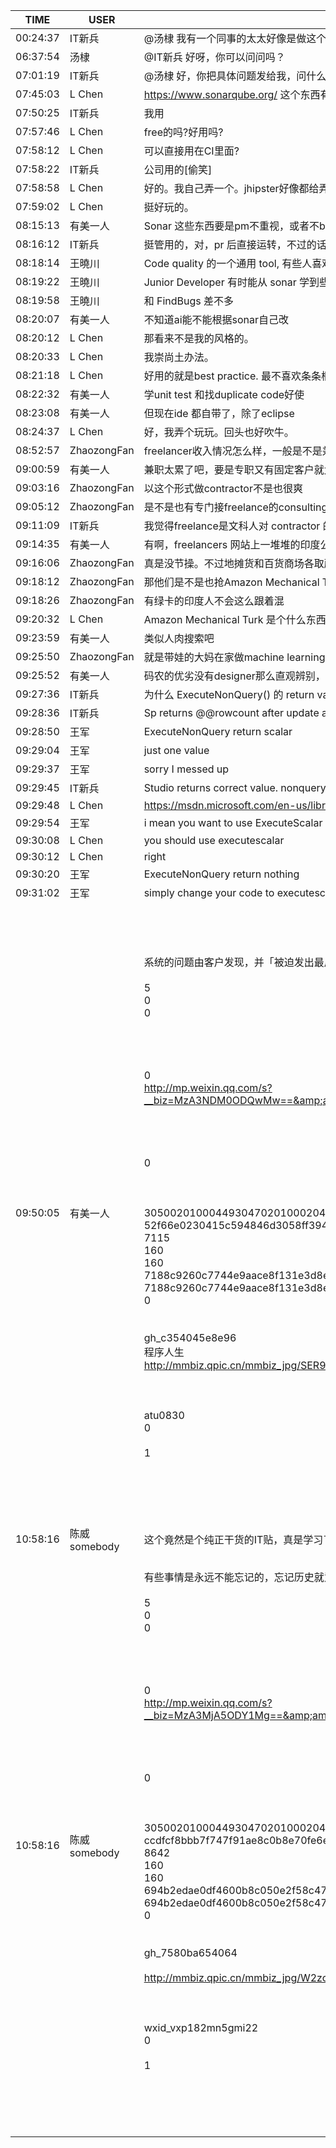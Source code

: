 TIME | USER | MESSAGE
--- | --- | ---
00:24:37 | IT新兵 | @汤棣 我有一个同事的太太好像是做这个的 freelance[偷笑]
06:37:54 | 汤棣 | @IT新兵 好呀，你可以问问吗？
07:01:19 | IT新兵 | @汤棣 好，你把具体问题发给我，问什么？
07:45:03 | L Chen | https://www.sonarqube.org/ 这个东西有人用过吗?
07:50:25 | IT新兵 | 我用
07:57:46 | L Chen | free的吗?好用吗?
07:58:12 | L Chen | 可以直接用在CI里面?
07:58:22 | IT新兵 | 公司用的[偷笑]
07:58:58 | L Chen | 好的。我自己弄一个。jhipster好像都给弄了。
07:59:02 | L Chen | 挺好玩的。
08:15:13 | 有美一人 | Sonar 这些东西要是pm不重视，或者不break build的话，也没什么用
08:16:12 | IT新兵 | 挺管用的，对，pr 后直接运转，不过的话会给 x 别人就等你 fix 后再 review.
08:18:14 | 王曉川 | Code quality 的一个通用 tool, 有些人喜欢用它来完美 code. 
08:19:22 | 王曉川 | Junior Developer 有时能从 sonar 学到些 Best practice
08:19:58 | 王曉川 | 和 FindBugs 差不多
08:20:07 | 有美一人 | 不知道ai能不能根据sonar自己改
08:20:12 | L Chen | 那看来不是我的风格的。
08:20:33 | L Chen | 我崇尚土办法。
08:21:18 | L Chen | 好用的就是best practice. 最不喜欢条条框框
08:22:32 | 有美一人 | 学unit test 和找duplicate code好使
08:23:08 | 有美一人 | 但现在ide 都自带了，除了eclipse 
08:24:37 | L Chen | 好，我弄个玩玩。回头也好吹牛。
08:52:57 | ZhaozongFan | freelancer收入情况怎么样，一般是不是兼职
09:00:59 | 有美一人 | 兼职太累了吧，要是专职又有固定客户就太潇洒了
09:03:16 | ZhaozongFan | 以这个形式做contractor不是也很爽
09:05:12 | ZhaozongFan | 是不是也有专门接freelance的consulting company。接很多活，分给别人干
09:11:09 | IT新兵 | 我觉得freelance是文科人对 contractor 的雅称[偷笑]
09:14:35 | 有美一人 | 有啊，freelancers 网站上一堆堆的印度公司多低的活都抢
09:16:06 | ZhaozongFan | 真是没节操。不过地摊货和百货商场各取所需啊
09:18:12 | ZhaozongFan | 那他们是不是也抢Amazon Mechanical Turk。不过turk好像需要绿卡
09:18:26 | ZhaozongFan | 有绿卡的印度人不会这么跟着混
09:20:32 | L Chen | Amazon Mechanical Turk 是个什么东西
09:23:59 | 有美一人 | 类似人肉搜索吧
09:25:50 | ZhaozongFan | 就是带娃的大妈在家做machine learning
09:25:52 | 有美一人 | 码农的优劣没有designer那么直观辨别，不然也很舒服的接活了
09:27:36 | IT新兵 | 为什么 ExecuteNonQuery() 的 return value is different than the one return seen in SQL server management studio?
09:28:36 | IT新兵 | Sp returns @@rowcount after update and delete
09:28:50 | 王军 | ExecuteNonQuery return scalar 
09:29:04 | 王军 | just one value
09:29:37 | 王军 | sorry I messed up
09:29:45 | IT新兵 | Studio returns correct value. nonquery returns 0 always.
09:29:48 | L Chen | https://msdn.microsoft.com/en-us/library/system.data.sqlclient.sqlcommand.executenonquery(v=vs.110).aspx
09:29:54 | 王军 | i mean you want to use ExecuteScalar
09:30:08 | L Chen | you should use executescalar
09:30:12 | L Chen | right
09:30:20 | 王军 | ExecuteNonQuery return nothing
09:31:02 | 王军 | simply change your code to executescalar
09:50:05 | 有美一人 | <?xml version="1.0"?><br/><msg><br/>	<appmsg appid="" sdkver="0"><br/>		<title>不要等客户来通知问题</title><br/>		<des>系统的问题由客户发现，并「被迫发出最后的吼声」，对开发这个系统的程序员来说，不啻是一种耻辱。</des><br/>		<action /><br/>		<type>5</type><br/>		<showtype>0</showtype><br/>		<soundtype>0</soundtype><br/>		<mediatagname /><br/>		<messageext /><br/>		<messageaction /><br/>		<content /><br/>		<contentattr>0</contentattr><br/>		<url>http://mp.weixin.qq.com/s?__biz=MzA3NDM0ODQwMw==&amp;amp;mid=2649827870&amp;amp;idx=1&amp;amp;sn=50ad123859bc7b3d5b912e19bc98ad67&amp;amp;chksm=8704a802b0732114e5fc45035498f119309d70530c82b11e10989b95c4c7e12099003641a000&amp;amp;mpshare=1&amp;amp;scene=1&amp;amp;srcid=1212r7j5iwTrwBrOT2UZFHeb#rd</url><br/>		<lowurl /><br/>		<dataurl /><br/>		<lowdataurl /><br/>		<appattach><br/>			<totallen>0</totallen><br/>			<attachid /><br/>			<emoticonmd5 /><br/>			<fileext /><br/>			<cdnthumburl>30500201000449304702010002045d092179020310d95f020420c1cdcb02045a2feb510422777869645f7568616e32347472686f61303231313130395f313531333038393837320204010c00030201000400</cdnthumburl><br/>			<cdnthumbmd5>52f66e0230415c594846d3058ff394ea</cdnthumbmd5><br/>			<cdnthumblength>7115</cdnthumblength><br/>			<cdnthumbwidth>160</cdnthumbwidth><br/>			<cdnthumbheight>160</cdnthumbheight><br/>			<cdnthumbaeskey>7188c9260c7744e9aace8f131e3d8eaa</cdnthumbaeskey><br/>			<aeskey>7188c9260c7744e9aace8f131e3d8eaa</aeskey><br/>			<encryver>0</encryver><br/>		</appattach><br/>		<extinfo /><br/>		<sourceusername>gh_c354045e8e96</sourceusername><br/>		<sourcedisplayname>程序人生</sourcedisplayname><br/>		<thumburl>http://mmbiz.qpic.cn/mmbiz_jpg/SER9L29WQ0icUrNickcAKaUMd7CzvTC5YvH0vfEt8ughyk8EwkEAV1kYpK5M3Aib8lL3pLb6QJfwGj60Dickg8dotQ/300?wx_fmt=jpeg&amp;amp;wxfrom=1</thumburl><br/>		<md5 /><br/>		<statextstr /><br/>	</appmsg><br/>	<fromusername>atu0830</fromusername><br/>	<scene>0</scene><br/>	<appinfo><br/>		<version>1</version><br/>		<appname></appname><br/>	</appinfo><br/>	<commenturl></commenturl><br/></msg><br/><br/>
10:58:16 | 陈威somebody | 这个竟然是个纯正干货的IT贴，真是学习了
10:58:16 | 陈威somebody | <msg><appmsg appid="wxd3f6cb54399a8489" sdkver="0"><title>知乎 | 一个女生不主动联系你还有机会吗？</title><des>张升 的回答，已获得了 8013 个赞同</des><action></action><type>5</type><showtype>0</showtype><soundtype>0</soundtype><mediatagname></mediatagname><messageext></messageext><messageaction></messageaction><content></content><contentattr>0</contentattr><url>https://www.zhihu.com/question/263789393/answer/274245200?utm_medium=social&amp;amp;utm_source=wechat_session</url><lowurl></lowurl><dataurl></dataurl><lowdataurl></lowdataurl><appattach><totallen>0</totallen><attachid></attachid><emoticonmd5></emoticonmd5><fileext></fileext><cdnthumburl>30470201000440303e020100020498d02b85020310d95f02042dc1cdcb02045a2f3f340419436f6e7369676c69616e353131335f313531333034353831310204010c00030201000400</cdnthumburl><cdnthumbmd5>490aabda32f847f0f562c3320ce6a551</cdnthumbmd5><cdnthumblength>3535</cdnthumblength><cdnthumbwidth>120</cdnthumbwidth><cdnthumbheight>120</cdnthumbheight><cdnthumbaeskey>63616631616463306664346466666436</cdnthumbaeskey><aeskey>63616631616463306664346466666436</aeskey><encryver>0</encryver></appattach><extinfo></extinfo><sourceusername></sourceusername><sourcedisplayname></sourcedisplayname><thumburl></thumburl><md5></md5><statextstr>GhQKEnd4ZDNmNmNiNTQzOTlhODQ4OQ==</statextstr></appmsg><fromusername>somebodyxjames</fromusername><scene>0</scene><appinfo><version>52</version><appname>知乎</appname></appinfo><commenturl></commenturl></msg><br/>
11:03:57 | L Chen | 这是调侃，哪里是什么干货。
11:04:44 | 陈威somebody | 感觉挺逗的，寓教于乐
11:31:30 | 有美一人 | 可以用到培训里
11:43:00 | IT新兵 | @王军 我也奇怪呢，为什么 documents 说 ExecuteNonQuery returns rows affected? 是应该用 ExecuteScalar
11:44:38 | L Chen |  ExecuteNonQuery returns rows affected.  SELECT @@rowcount. does not affect any row. So it returns 0.
11:46:09 | 王军 | <?xml version="1.0"?><br/><msg><br/>	<img aeskey="c1b5a2830a2542269227fc3f50e81810" encryver="0" cdnthumbaeskey="c1b5a2830a2542269227fc3f50e81810" cdnthumburl="3051020100044a30480201000204fdfa2327020310d95f020424c1cdcb02045a3015e00423323436373434393639344063686174726f6f6d32393435305f313531333130303736370204010c00020201000400" cdnthumblength="5482" cdnthumbheight="120" cdnthumbwidth="119" cdnmidheight="0" cdnmidwidth="0" cdnhdheight="0" cdnhdwidth="0" cdnmidimgurl="3051020100044a30480201000204fdfa2327020310d95f020424c1cdcb02045a3015e00423323436373434393639344063686174726f6f6d32393435305f313531333130303736370204010c00020201000400" length="128668" md5="3f96da511c400d79cb4c947af776fc7d" /><br/></msg><br/>
11:46:11 | 王军 | https://msdn.microsoft.com/en-us/library/system.data.sqlclient.sqlcommand.executenonquery(v=vs.110).aspx
11:58:39 | IT新兵 | @王军 我怎么就把 no rows, 看成了 no. rows[偷笑] 谢谢指正！
12:10:35 | 王军 | no return —>executenonquery                  single return —> executescalar                multiple rows return ——> executedatayable 或者sqldatareader
12:11:06 | 王军 | 我都是用dapper免了这些麻烦
12:11:43 | 王军 | https://github.com/StackExchange/Dapper
12:11:55 | 王军 | 忽悠好几次了，省心省事
12:12:24 | 王军 | code看起来很干净
12:14:40 | 有美一人 | 比auto mapper好？
12:15:04 | 王军 | 不是一个东西，这个是microORM
12:15:23 | 王军 | 出来的object你如果需要transfer再用automapper
12:15:40 | 王军 | 多数时候你design的object就够用了
12:15:49 | 有美一人 | Got it
12:16:03 | 王军 | 自己帮你match property name
12:16:06 | 王军 | 省心
13:00:51 | IT新兵 | @王军 谢谢推荐，我都是用别人的 code pattern，尽量按别人的套路走，省得 code review 是麻烦[偷笑]
13:11:04 | L Chen | 这么老的code, 看多了会憋出内伤的。
13:12:07 | ZhaozongFan | 人家武功秘籍都是越古老越牛逼，一代不如一代
13:13:02 | L Chen | code也是，现在看打孔带的肯定厉害，但是会走火入魔。
13:14:23 | ZhaozongFan | 我们这边有个退休的阿姨以前用打孔带的，说是让人家编译还得走后门，根本来不及
13:15:10 | L Chen | 以现在代码的规模，看汇编都会吐血。
13:15:16 | ZhaozongFan | 以前在IBM的垃圾箱里常能见到崭新的纸带、💾和软驱
13:36:51 | L Chen | 问个ECS或者AKS的问题。
13:37:52 | L Chen | 如果我把一个web application放到docker里面。deploy到ECS或者AKS, 没有负载的时候，也至少要有一个container在run 吧?
13:38:22 | L Chen | 是不是这就要收钱呢?
13:56:15 | 有美一人 | 看网站上写的fargate model是按Docker pull开始到结束收钱
14:10:18 | L Chen | 我知道了，适合临时性的任务。或者负载大了以后的新生力量。24小时在线的不合适。
14:11:52 | EVZ | <?xml version="1.0"?><br/><msg><br/>	<img aeskey="e9c00d3d57eb426aa6f30989603aae55" encryver="0" cdnthumbaeskey="e9c00d3d57eb426aa6f30989603aae55" cdnthumburl="3051020100044a304802010002049082b24e020310d95f020422c1cdcb02045a3037fa0423323436373434393639344063686174726f6f6d32323238395f313531333130393439360204010c00020201000400" cdnthumblength="3356" cdnthumbheight="120" cdnthumbwidth="90" cdnmidheight="0" cdnmidwidth="0" cdnhdheight="0" cdnhdwidth="0" cdnmidimgurl="3051020100044a304802010002049082b24e020310d95f020422c1cdcb02045a3037fa0423323436373434393639344063686174726f6f6d32323238395f313531333130393439360204010c00020201000400" length="98880" md5="d2546e9634d52b22d84cfefe640deeca" /><br/></msg><br/>
14:12:19 | EVZ | 你们认识这个老古董吗？[偷笑]
14:12:40 | L Chen | 你家还有?
14:12:50 | IT新兵 | 打印机
14:13:32 | IT新兵 | 我只见过打印出来的纸[偷笑]
14:15:14 | EVZ | 😂😂😂 这么大家伙跟钢琴差不多大 能放家里吗
14:17:26 | EVZ | IBM 4104
14:17:47 | EVZ | <sysmsg type="revokemsg"><revokemsg><session>2467449694@chatroom</session><oldmsgid>1453367429</oldmsgid><msgid>2659628107575570560</msgid><replacemsg><![CDATA["eva" 撤回了一条消息]]></replacemsg></revokemsg></sysmsg>
14:17:53 | EVZ | IBM 1401
14:27:51 | 有美一人 | Ibm 打印机很贵的，一年维护费都不少钱
14:42:11 | ZhaozongFan | <?xml version="1.0"?><br/><msg><br/>	<img aeskey="5675fcc1b0104dcc9cddbba104f07fc8" encryver="1" cdnthumbaeskey="5675fcc1b0104dcc9cddbba104f07fc8" cdnthumburl="3050020100044930470201000204d354011d020310d95f020431c1cdcb02045a303f220422323436373434393639344063686174726f6f6d373335365f313531333131313331310204010c00010201000400" cdnthumblength="17098" cdnthumbheight="120" cdnthumbwidth="90" cdnmidheight="0" cdnmidwidth="0" cdnhdheight="0" cdnhdwidth="0" cdnmidimgurl="3050020100044930470201000204d354011d020310d95f020431c1cdcb02045a303f220422323436373434393639344063686174726f6f6d373335365f313531333131313331310204010c00010201000400" length="316155" cdnbigimgurl="3050020100044930470201000204d354011d020310d95f020431c1cdcb02045a303f220422323436373434393639344063686174726f6f6d373335365f313531333131313331310204010c00010201000400" hdlength="816037" md5="15c10756ab42cc4a0f702bffc10c7ca6" /><br/></msg><br/>
14:43:56 | 有美一人 | As400
14:44:40 | 有美一人 | 我还有证书呢
14:45:26 | 有美一人 | 看样子是820，830
14:50:48 | L Chen | 贵。太贵。
14:52:19 | ZhaozongFan | 停产了，导致大量罗城IT从业人员失业。
15:11:48 | 王曉川 | @ZhaozongFan AS 400 啥时候停产的？
15:19:15 | ZhaozongFan | Wikipedia说是08年四月被Power system替代
15:21:41 | L Chen | @有美一人 你的昵称改回来了?
15:22:47 | 王曉川 | 觉得现在还有好多系统在 AS400 上跑着
15:23:13 | 有美一人 | @L Chen 低调一些好[得意]
15:23:39 | L Chen | 谦虚谦虚。
15:23:39 | ZhaozongFan | 是啊。中国那些银行
15:24:01 | 有美一人 | 我第一个老板靠400赚了一个亿
15:24:00 | ZhaozongFan | 我以为是系统授予的
15:24:26 | ZhaozongFan | 带着那个头衔好，大家有事知道找谁
15:24:56 | L Chen | AS400当年就是高大上的代名词。
15:26:07 | 有美一人 | 机房都要戴鞋套
15:28:09 | ZhaozongFan | 2000年在大学的386和486机房也得带鞋套
15:28:55 | 王曉川 | 关于 AS 400, 硬件再不生产了，软件还有很多支持吧
15:29:20 | 有美一人 | 美国很多商场还在用
15:30:03 | 有美一人 | Ibm会不会虚拟化了
15:32:17 | 王曉川 | 不知道那些 AS 400 上的软件移植到 power system 没有
15:40:12 | ZhaozongFan | 我一直没搞太明白那个IBM Z System是个什么东西，软的还是硬的
15:41:28 | ZhaozongFan | 单位有个IBM和微软干过20年的老员工说IBM造高端硬件，还推广Linux，那是自掘坟墓的。
15:44:40 | 有美一人 | Z 是360 大型机
15:45:07 | 有美一人 | 更高大上了
15:45:47 | 有美一人 | 400只是中型机
15:46:11 | ZhaozongFan | power和i都不是mainframe吗。
15:47:30 | ZhaozongFan | 可以认为400和power是一个重量级的？
15:47:44 | 有美一人 | 只有z
15:48:12 | 有美一人 | Aix 算小型机
15:48:36 | ZhaozongFan | 怎么以前还有个IBM的同学跟我忽悠说Z的系统很小
15:48:51 | ZhaozongFan | 不知道是不是相对硬件来说，软件小。
15:49:15 | ZhaozongFan | 还说z一般是放在客户那里免费使用的
15:49:43 | 有美一人 | 维护是大头
15:58:48 | 王曉川 | AS400 据说是 IBM历史上利润最高的硬件产品。 这么 Well established,为什么停产？造价太贵？
15:59:43 | ZhaozongFan | 现在不是由Power接棒吗
16:00:29 | ZhaozongFan | z/OS是什么东西？基于Unix吗
16:01:14 | 有美一人 | 懂的人太少了，后期自带虚拟机跑Linux
16:02:29 | 王曉川 | Power 好像是苹果和 IBM 合作的，对吗？
16:03:18 | ZhaozongFan | 我读了一点，目前的感觉z/OS就是个hypervisor。
16:04:00 | 王曉川 | @有美一人 这周再封一个 ≪IT 小百科手册≫ 给老弟[强]
16:05:19 | 有美一人 | powerpc 跟power系列应该两回事
16:07:03 | 有美一人 | 可能都有了ibm cpu吧
16:07:45 | 王曉川 | 记得历史上有这么一回事，苹果和 IBM 合作硬件，最后苹果把芯片授权 IBM 生产。 貌似就是 Power 的一个东西
16:12:04 | 有美一人 | 没有Linux 的话估计ibm还能再战很多年
16:14:01 | 有美一人🌺🌺 | 俩朵小红花了
16:18:52 | ZhaozongFan | 是啊，有了linux，硬件发展受到限制
16:19:44 | ZhaozongFan | 我听说IBM经常收购那些挡其财路的，然后束之高阁。
16:43:43 | 王曉川 | Linux 让 英特尔走向 server, 对吧
16:46:00 | 有美一人🌺🌺 | 大公司现在都这么干，特别是ea
16:47:42 | 有美一人🌺🌺 | 买了一堆游戏工作室，再把人逼走，就没竞争对手了
16:49:00 | ZhaozongFan | 我们公司的prod server基本都是英特尔。
17:30:57 | 学习 | 还是google财大气粗, 把人养着, 久了人就废了
19:19:53 | 王曉川 | @学习 哇塞! 真的吗？我从 2004 年拥有一些谷歌股票，看来得抛了，不然又会像微软一样，拥有十几年，又跌下去
21:44:11 | | 
21:44:17 | | 
22:25:11 | Jennifer Huang | 警鐘振聵驚日月；國恥銘心印乾坤。
22:25:12 | Jennifer Huang | <?xml version="1.0"?><br/><msg><br/>	<appmsg appid="" sdkver="0"><br/>		<title>南京大屠杀八十年祭</title><br/>		<des>有些事情是永远不能忘记的，忘记历史就意味着背叛</des><br/>		<action /><br/>		<type>5</type><br/>		<showtype>0</showtype><br/>		<soundtype>0</soundtype><br/>		<mediatagname /><br/>		<messageext /><br/>		<messageaction /><br/>		<content /><br/>		<contentattr>0</contentattr><br/>		<url>http://mp.weixin.qq.com/s?__biz=MzA3MjA5ODY1Mg==&amp;amp;mid=2658060420&amp;amp;idx=1&amp;amp;sn=50fd95376af7e9f87213df2ac6d2d183&amp;amp;chksm=84b91eb7b3ce97a196823f97dc3ea429c084d8980ddf2c5e494f35a9218684deb6c9ddb25bf5&amp;amp;mpshare=1&amp;amp;scene=1&amp;amp;srcid=1211n7Bc3hMShEs359tnucD0#rd</url><br/>		<lowurl /><br/>		<dataurl /><br/>		<lowdataurl /><br/>		<appattach><br/>			<totallen>0</totallen><br/>			<attachid /><br/>			<emoticonmd5 /><br/>			<fileext /><br/>			<cdnthumburl>3050020100044930470201000204a97c5648020310d95f020421c1cdcb02045a2f77ee0422777869645f687433656c733863766a39783232333137395f313531333036303333340204010c00030201000400</cdnthumburl><br/>			<cdnthumbmd5>ccdfcf8bbb7f747f91ae8c0b8e70fe6e</cdnthumbmd5><br/>			<cdnthumblength>8642</cdnthumblength><br/>			<cdnthumbwidth>160</cdnthumbwidth><br/>			<cdnthumbheight>160</cdnthumbheight><br/>			<cdnthumbaeskey>694b2edae0df4600b8c050e2f58c471b</cdnthumbaeskey><br/>			<aeskey>694b2edae0df4600b8c050e2f58c471b</aeskey><br/>			<encryver>0</encryver><br/>		</appattach><br/>		<extinfo /><br/>		<sourceusername>gh_7580ba654064</sourceusername><br/>		<sourcedisplayname /><br/>		<thumburl>http://mmbiz.qpic.cn/mmbiz_jpg/W2zcXLyqjmkcicWORqKJaDbtRw4dDYIBeKIwlXlklJ4ic2TO4pfQ87YzCpAV0iaoZlSSKNGK35yebJkzrvM9rIfJQ/300?wx_fmt=jpeg&amp;amp;wxfrom=1</thumburl><br/>		<md5 /><br/>		<statextstr /><br/>	</appmsg><br/>	<fromusername>wxid_vxp182mn5gmi22</fromusername><br/>	<scene>0</scene><br/>	<appinfo><br/>		<version>1</version><br/>		<appname></appname><br/>	</appinfo><br/>	<commenturl></commenturl><br/></msg><br/><br/>
